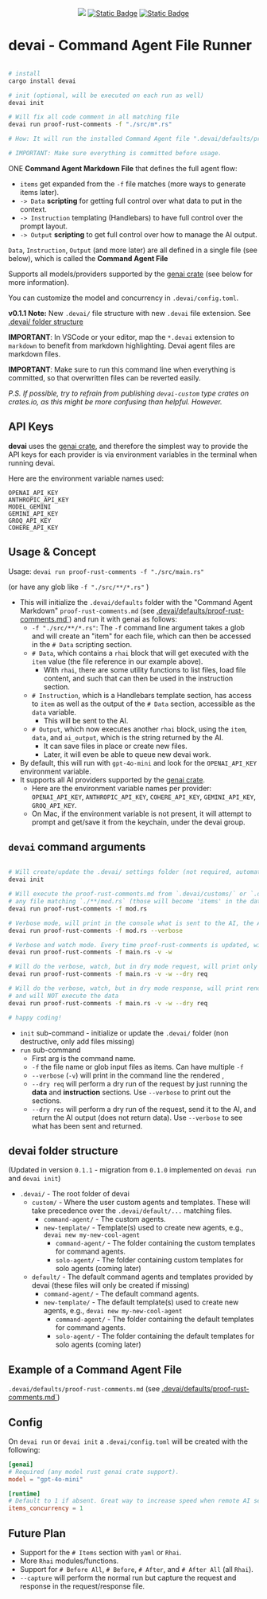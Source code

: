 <div align="center">

<a href="https://crates.io/crates/devai"><img src="https://img.shields.io/crates/v/devai.svg" /></a>
<a href="https://github.com/jeremychone/rust-devai"><img alt="Static Badge" src="https://img.shields.io/badge/GitHub-Repo?color=%23336699"></a>
<a href="https://www.youtube.com/watch?v=DSuvkCHdD5I&list=PL7r-PXl6ZPcBcLsBdBABOFUuLziNyigqj"><img alt="Static Badge" src="https://img.shields.io/badge/YouTube_devai_Intro-Video?style=flat&logo=youtube&color=%23ff0000"></a>

</div>

# **devai** - **Command Agent File Runner**

```sh

# install
cargo install devai

# init (optional, will be executed on each run as well)
devai init

# Will fix all code comment in all matching file
devai run proof-rust-comments -f "./src/m*.rs" 

# How: It will run the installed Command Agent file ".devai/defaults/proof-rust-comments.md" on all source files matching "./src/m*.rs"

# IMPORTANT: Make sure everything is committed before usage.
```

ONE **Command Agent Markdown File** that defines the full agent flow:
- `items` get expanded from the `-f` file matches (more ways to generate items later).
- `-> Data` **scripting** for getting full control over what data to put in the context.
- `-> Instruction` templating (Handlebars) to have full control over the prompt layout.
- `-> Output` **scripting** to get full control over how to manage the AI output.

`Data`, `Instruction`, `Output` (and more later) are all defined in a single file (see below), which is called the **Command Agent File** 

Supports all models/providers supported by the [genai crate](https://crates.io/crates/genai) (see below for more information).

You can customize the model and concurrency in `.devai/config.toml`.

**v0.1.1 Note:** New `.devai/` file structure with new `.devai` file extension. See [.devai/ folder structure](#devai-folder-structure)

**IMPORTANT**: In VSCode or your editor, map the `*.devai` extension to `markdown` to benefit from markdown highlighting. Devai agent files are markdown files.

**IMPORTANT**: Make sure to run this command line when everything is committed, so that overwritten files can be reverted easily.

_P.S. If possible, try to refrain from publishing `devai-custom` type crates on crates.io, as this might be more confusing than helpful. However._

## API Keys

**devai** uses the [genai crate](https://crates.io/crates/genai), and therefore the simplest way to provide the API keys for each provider is via environment variables in the terminal when running devai.

Here are the environment variable names used:

```
OPENAI_API_KEY
ANTHROPIC_API_KEY
MODEL_GEMINI
GEMINI_API_KEY
GROQ_API_KEY
COHERE_API_KEY
```

## Usage & Concept

Usage: `devai run proof-rust-comments -f "./src/main.rs"`

(or have any glob like `-f "./src/**/*.rs"` )
- This will initialize the `.devai/defaults` folder with the "Command Agent Markdown" `proof-rust-comments.md` (see [.devai/defaults/proof-rust-comments.md`](./_base/agents/proof-rust-comments.md)) and run it with genai as follows: 
    - `-f "./src/**/*.rs"`: The `-f` command line argument takes a glob and will create an "item" for each file, which can then be accessed in the `# Data` scripting section.
    - `# Data`, which contains a ```rhai``` block that will get executed with the `item` value (the file reference in our example above).
        - With `rhai`, there are some utility functions to list files, load file content, and such that can then be used in the instruction section. 
    - `# Instruction`, which is a Handlebars template section, has access to `item` as well as the output of the `# Data` section, accessible as the `data` variable. 
        - This will be sent to the AI.
    - `# Output`, which now executes another ```rhai``` block, using the `item`, `data`, and `ai_output`, which is the string returned by the AI. 
        - It can save files in place or create new files. 
        - Later, it will even be able to queue new devai work.
- By default, this will run with `gpt-4o-mini` and look for the `OPENAI_API_KEY` environment variable.
- It supports all AI providers supported by the [genai crate](https://crates.io/crates/genai).
    - Here are the environment variable names per provider: `OPENAI_API_KEY`, `ANTHROPIC_API_KEY`, `COHERE_API_KEY`, `GEMINI_API_KEY`, `GROQ_API_KEY`.
    - On Mac, if the environment variable is not present, it will attempt to prompt and get/save it from the keychain, under the devai group.

## `devai` command arguments

```sh

# Will create/update the .devai/ settings folder (not required, automatically runs on "run")
devai init

# Will execute the proof-rust-comments.md from `.devai/customs/` or `.devai/defaults/` on 
# any file matching `./**/mod.rs` (those will become 'items' in the data section)
devai run proof-rust-comments -f mod.rs

# Verbose mode, will print in the console what is sent to the AI, the AI response, and # output return if string-like
devai run proof-rust-comments -f mod.rs --verbose 

# Verbose and watch mode. Every time proof-rust-comments is updated, will run it again
devai run proof-rust-comments -f main.rs -v -w

# Will do the verbose, watch, but in dry mode request, will print only the rendered instruction
devai run proof-rust-comments -f main.rs -v -w --dry req

# Will do the verbose, watch, but in dry mode response, will print rendered instruction, AI response
# and will NOT execute the data
devai run proof-rust-comments -f main.rs -v -w --dry req

# happy coding!
```

- `init` sub-command - initialize or update the `.devai/` folder (non destructive, only add files missing)
- `run` sub-command
    - First arg is the command name. 
    - `-f` the file name or glob input files as items. Can have multiple `-f`
    - `--verbose` (`-v`) will print in the command line the rendered , 
    - `--dry req` will perform a dry run of the request by just running the **data** and **instruction** sections. Use `--verbose` to print out the sections.
    - `--dry res` will perform a dry run of the request, send it to the AI, and return the AI output (does not return data). Use `--verbose` to see what has been sent and returned.

## devai folder structure

(Updated in version `0.1.1` - migration from `0.1.0` implemented on `devai run` and `devai init`)

- `.devai/` - The root folder of devai
    - `custom/` - Where the user custom agents and templates. These will take precedence over the `.devai/default/...` matching files.
        - `command-agent/` - The custom agents. 
        - `new-template/` - Template(s) used to create new agents, e.g., `devai new my-new-cool-agent`
            - `command-agent/` - The folder containing the custom templates for command agents.
            - `solo-agent/` - The folder containing custom templates for solo agents (coming later)
    - `default/` - The default command agents and templates provided by devai (these files will only be created if missing)
        - `command-agent/` - The default command agents.
        - `new-template/` - The default template(s) used to create new agents, e.g., `devai new my-new-cool-agent`
            - `command-agent/` - The folder containing the default templates for command agents.
            - `solo-agent/` - The folder containing the default templates for solo agents (coming later)
        

## Example of a Command Agent File

`.devai/defaults/proof-rust-comments.md` (see [.devai/defaults/proof-rust-comments.md`](./_base/agents/proof-rust-comments.md))

## Config

On `devai run` or `devai init` a `.devai/config.toml` will be created with the following:

```toml
[genai]
# Required (any model rust genai crate support).
model = "gpt-4o-mini" 

[runtime]
# Default to 1 if absent. Great way to increase speed when remote AI services.
items_concurrency = 1 
```

## Future Plan

- Support for the `# Items` section with `yaml` or `Rhai`.
- More `Rhai` modules/functions.
- Support for `# Before All`, `# Before`, `# After`, and `# After All` (all `Rhai`).
- `--capture` will perform the normal run but capture the request and response in the request/response file.